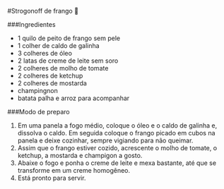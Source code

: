 #Strogonoff de frango :chicken:

###Ingredientes

- 1 quilo de peito de frango sem pele
- 1 colher de caldo de galinha
- 3 colheres de óleo
- 2 latas de creme de leite sem soro
- 2 colheres de molho de tomate
- 2 colheres de ketchup
- 2 colheres de mostarda
- champingnon
- batata palha e arroz para acompanhar

###Modo de preparo

1. Em uma panela a fogo médio, coloque o óleo e o caldo de galinha e, dissolva o caldo. Em seguida coloque o frango picado em cubos na panela e deixe cozinhar, sempre vigiando para não queimar.
2. Assim que o frango estiver cozido, acrescente o molho de tomate, o ketchup, a mostarda e champigon a gosto.
3. Abaixe o fogo e ponha o creme de leite e mexa bastante, até que se transforme em um creme homogêneo.
4. Está pronto para servir.



